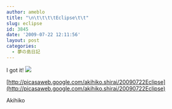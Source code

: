 ```yaml
---
author: ameblo
title: "\n\t\t\t\tEclipse\t\t"
slug: eclipse
id: 3845
date: '2009-07-22 12:11:56'
layout: post
categories:
  - 夢の島日記
---
```


I got it! ![](http://lh5.ggpht.com/_i-EiteWa25w/SmaB_MEam3I/AAAAAAAAdhM/VSOWT6sCG4I/s576/IMG_6109.JPG)

[http://picasaweb.google.com/akihiko.shirai/20090722Eclipse](http://picasaweb.google.com/akihiko.shirai/20090722Eclipse)

Akihiko